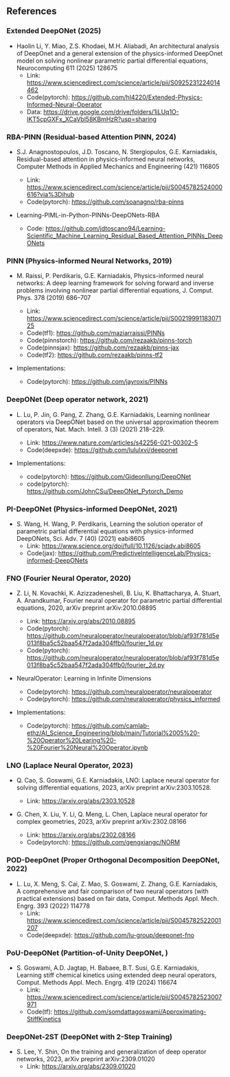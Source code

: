 ## References

### Extended DeepONet (2025)
- Haolin Li, Y. Miao, Z.S. Khodaei, M.H. Aliabadi, An architectural analysis of DeepOnet and a general extension of the physics-informed DeepOnet model on solving nonlinear parametric partial differential equations, Neurocomputing 611 (2025) 128675
  - Link: https://www.sciencedirect.com/science/article/pii/S0925231224014462
  - Code(pytorch): https://github.com/hl4220/Extended-Physics-Informed-Neural-Operator
  - Data: https://drive.google.com/drive/folders/1iLUq1O-lKT5cpGXFx_XCaVbl58KBmHzR?usp=sharing


### RBA-PINN (Residual-based Attention PINN, 2024)
- S.J. Anagnostopoulos, J.D. Toscano, N. Stergiopulos, G.E. Karniadakis, Residual-based attention in physics-informed neural networks, Computer Methods in Applied Mechanics and Engineering (421) 116805
  - Link: https://www.sciencedirect.com/science/article/pii/S0045782524000616?via%3Dihub
  - Code(pytorch): https://github.com/soanagno/rba-pinns

- Learning-PIML-in-Python-PINNs-DeepONets-RBA
  - Code: https://github.com/jdtoscano94/Learning-Scientific_Machine_Learning_Residual_Based_Attention_PINNs_DeepONets


### PINN (Physics-informed Neural Networks, 2019)
- M. Raissi, P. Perdikaris, G.E. Karniadakis, Physics-informed neural networks: A deep learning framework for solving forward and inverse problems involving nonlinear partial differential equations, J. Comput. Phys. 378 (2019) 686–707
  - Link: https://www.sciencedirect.com/science/article/pii/S0021999118307125
  - Code(tf1): https://github.com/maziarraissi/PINNs
  - Code(pinnstorch): https://github.com/rezaakb/pinns-torch
  - Code(pinnsjax): https://github.com/rezaakb/pinns-jax
  - Code(tf2): https://github.com/rezaakb/pinns-tf2

- Implementations:
  - Code(pytorch): https://github.com/jayroxis/PINNs


### DeepONet (Deep operator network, 2021)
- L. Lu, P. Jin, G. Pang, Z. Zhang, G.E. Karniadakis, Learning nonlinear operators via DeepONet based on the universal approximation theorem of operators, Nat. Mach. Intell. 3 (3) (2021) 218–229.
  - Link: https://www.nature.com/articles/s42256-021-00302-5
  - Code(deepxde): https://github.com/lululxvi/deeponet

- Implementations:
  - code(pytorch): https://github.com/GideonIlung/DeepONet
  - code(pytorch): https://github.com/JohnCSu/DeepONet_Pytorch_Demo


### PI-DeepONet (Physics-informed DeepONet, 2021)
- S. Wang, H. Wang, P. Perdikaris, Learning the solution operator of parametric partial differential equations with physics-informed DeepONets, Sci. Adv. 7 (40) (2021) eabi8605
  - Link: https://www.science.org/doi/full/10.1126/sciadv.abi8605
  - Code(jax): https://github.com/PredictiveIntelligenceLab/Physics-informed-DeepONets


### FNO (Fourier Neural Operator, 2020)
- Z. Li, N. Kovachki, K. Azizzadenesheli, B. Liu, K. Bhattacharya, A. Stuart, A. Anandkumar, Fourier neural operator for parametric partial differential equations, 2020, arXiv preprint arXiv:2010.08895
  - Link: https://arxiv.org/abs/2010.08895
  - Code(pytorch): https://github.com/neuraloperator/neuraloperator/blob/af93f781d5e013f8ba5c52baa547f2ada304ffb0/fourier_1d.py
  - Code(pytorch): https://github.com/neuraloperator/neuraloperator/blob/af93f781d5e013f8ba5c52baa547f2ada304ffb0/fourier_2d.py

- NeuralOperator: Learning in Infinite Dimensions
  - Code(pytorch): https://github.com/neuraloperator/neuraloperator
  - Code(pytorch): https://github.com/neuraloperator/physics_informed

- Implementations:
  - Code(pytorch): https://github.com/camlab-ethz/AI_Science_Engineering/blob/main/Tutorial%2005%20-%20Operator%20Learing%20-%20Fourier%20Neural%20Operator.ipynb

### LNO (Laplace Neural Operator, 2023)
- Q. Cao, S. Goswami, G.E. Karniadakis, LNO: Laplace neural operator for solving differential equations, 2023, arXiv preprint arXiv:2303.10528.
  - Link: https://arxiv.org/abs/2303.10528

- G. Chen, X. Liu, Y. Li, Q. Meng, L. Chen, Laplace neural operator for complex geometries, 2023, arXiv preprint arXiv:2302.08166
  - Link: https://arxiv.org/abs/2302.08166
  - Code(pytorch): https://github.com/gengxiangc/NORM


### POD-DeepOnet (Proper Orthogonal Decomposition DeepONet, 2022)
- L. Lu, X. Meng, S. Cai, Z. Mao, S. Goswami, Z. Zhang, G.E. Karniadakis, A comprehensive and fair comparison of two neural operators (with practical extensions) based on fair data, Comput. Methods Appl. Mech. Engrg. 393 (2022) 114778
  - Link: https://www.sciencedirect.com/science/article/pii/S0045782522001207
  - Code(deepxde): https://github.com/lu-group/deeponet-fno


### PoU-DeepONet (Partition-of-Unity DeepONet, )
- S. Goswami, A.D. Jagtap, H. Babaee, B.T. Susi, G.E. Karniadakis, Learning stiff chemical kinetics using extended deep neural operators, Comput. Methods Appl. Mech. Engrg. 419 (2024) 116674
  - Link: https://www.sciencedirect.com/science/article/pii/S0045782523007971
  - Code(tf): https://github.com/somdattagoswami/Approximating-StiffKinetics


### DeepONet-2ST (DeepONet with 2-Step Training)
- S. Lee, Y. Shin, On the training and generalization of deep operator networks, 2023, arXiv preprint arXiv:2309.01020
  - Link: https://arxiv.org/abs/2309.01020
